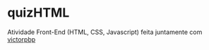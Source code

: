 # quizHTML

Atividade Front-End (HTML, CSS, Javascript) feita juntamente com [victorpbp](https://github.com/victorpbp)
